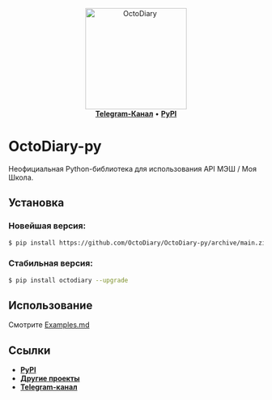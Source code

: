 <p align="center">
    <a href="https://github.com/OctoDiary">
        <img src="https://avatars.githubusercontent.com/u/90847608?s=200&v=4" alt="OctoDiary" width="200">
    </a>
    <br>
    <a href="https://t.me/OctoDiary"><b>Telegram-Канал</b></a>
    •
    <a href="https://pypi.org/project/octodiary/"><b>PyPI</b></a>
</p>

# OctoDiary-py
Неофициальная Python-библиотека для использования API МЭШ / Моя Школа.
  
## Установка

### Новейшая версия:
``` bash
$ pip install https://github.com/OctoDiary/OctoDiary-py/archive/main.zip --upgrade
```

### Стабильная версия:
``` bash
$ pip install octodiary --upgrade
```
  
## Использование
Смотрите [Examples.md](Examples.md)
  
## Ссылки
- [**PyPI**](https://pypi.org/project/octodiary/)
- [**Другие проекты**](https://github.com/OctoDiary)
- [**Telegram-канал**](https://t.me/OctoDiary)
